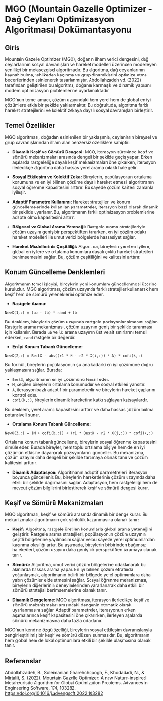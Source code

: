 # MGO (Mountain Gazelle Optimizer - Dağ Ceylanı Optimizasyon Algoritması) Dokümantasyonu

## Giriş
Mountain Gazelle Optimizer (MGO), doğanın ilham verici dengesini, dağ ceylanlarının sosyal davranışları ve hareket modelleri üzerinden modelleyen yenilikçi bir metasezgisel algoritmadır. Bu algoritma, dağ ceylanlarının kaynak bulma, tehlikeden kaçınma ve grup dinamiklerini optimize etme becerilerinden esinlenerek tasarlanmıştır. Abdollahzadeh vd. (2022) tarafından geliştirilen bu algoritma, doğanın karmaşık ve dinamik yapısını modern optimizasyon problemlerine uyarlamaktadır. 

MGO'nun temel amacı, çözüm uzayındaki hem yerel hem de global en iyi çözümlere etkin bir şekilde yaklaşmaktır. Bu doğrultuda, algoritma farklı hareket stratejilerini ve kolektif zekaya dayalı sosyal davranışları birleştirir.

## Temel Özellikler
MGO algoritması, doğadan esinlenilen bir yaklaşımla, ceylanların bireysel ve grup davranışlarından ilham alan benzersiz özelliklere sahiptir:

- **Dinamik Keşif ve Sömürü Dengesi:**
  MGO, iterasyon süresince keşif ve sömürü mekanizmaları arasında dengeli bir şekilde geçiş yapar. Erken aşalarda rastgeleliğe dayalı keşif mekanizmaları öne çıkarken, iterasyon ilerledikçe algoritma daha hassas yerel arama odaklı hale gelir.

- **Sosyal Etkileşim ve Kolektif Zeka:**
  Bireylerin, popülasyonun ortalama konumuna ve en iyi bilinen çözüme dayalı hareket etmesi, algoritmanın sosyal öğrenme kapasitesini arttırır. Bu sayede çözüm kalitesi zamanla iyileşir.

- **Adaptif Parametre Kullanımı:**
  Hareket stratejileri ve konum güncellemelerinde kullanılan parametreler, iterasyon bazlı olarak dinamik bir şekilde uyarlanır. Bu, algoritmanın farklı optimizasyon problemlerine adapte olma kapasitesini artırır.

- **Bölgesel ve Global Arama Yeteneği:**
  Rastgele arama stratejileriyle çözüm uzayını geniş bir perspektiften tararken, en iyi çözüm odaklı hareket modelleri ile umut verici bölgelerde hassasiyet sağlar.

- **Hareket Modellerinin Çeşitliliği:**
  Algoritma, bireylerin yerel en iyilere, global en iyilere ve ortalama konumlara dayalı çoklu hareket stratejileri benimsemesini sağlar. Bu, çözüm çeşitliliğini ve kalitesini arttırır.

## Konum Güncelleme Denklemleri

Algoritmanın temel işleyişi, bireylerin yeni konumlara güncellenmesi üzerine kuruludur. MGO algoritması, çözüm uzayında farklı stratejiler kullanarak hem keşif hem de sömürü yeteneklerini optimize eder.

- **Rastgele Arama:**
```
NewX(1,:) = (ub - lb) * rand + lb
```
Bu denklem, bireylerin çözüm uzayında rastgele pozisyonlar almasını sağlar. Rastgele arama mekanizması, çözüm uzayının geniş bir şekilde taranması için kullanılır. Burada `ub` ve `lb` arama uzayının üst ve alt sınırlarını temsil ederken, `rand` rastgele bir değerdir.

- **En İyi Konum Tabanlı Güncelleme:**
```
NewX(2,:) = BestX - abs((r1 * M - r2 * X(i,:)) * A) * cofi(k,:)
```
Bu formül, bireylerin popülasyonun şu ana kadarki en iyi çözümüne doğru yaklaşmasını sağlar. Burada:
  - `BestX`, algoritmanın en iyi çözümünü temsil eder.
  - `M`, seçilen bireylerin ortalama konumudur ve sosyal etkileri yansıtır.
  - `A`, iterasyon bazlı adaptif bir parametredir ve bireylerin hareket çaplarını kontrol eder.
  - `cofi(k,:)`, bireylerin dinamik hareketine katkı sağlayan katsayılardır.

Bu denklem, yerel arama kapasitesini arttırır ve daha hassas çözüm bulma potansiyeli sunar.

- **Ortalama Konum Tabanlı Güncelleme:**
```
NewX(3,:) = (M + cofi(k,:)) + (r1 * BestX - r2 * X(j,:)) * cofi(k,:)
```
Ortalama konum tabanlı güncelleme, bireylerin sosyal öğrenme kapasitesini simüle eder. Burada bireyler, hem toplu ortalama bilgiye hem de en iyi çözümün etkisine dayanarak pozisyonlarını günceller. Bu mekanizma, çözüm uzayını daha dengeli bir şekilde taramaya olanak tanır ve çözüm kalitesini arttırır.

- **Dinamik Adaptasyon:** Algoritmanın adaptif parametreleri, iterasyon boyunca güncellenir. Bu, bireylerin hareketlerinin çözüm uzayında daha etkili bir şekilde dağılmasını sağlar. Adaptasyon, hem rastgeleliği hem de mevcut çözüm bilgilerini birleştirerek keşif ve sömürü dengesi kurar.

## Keşif ve Sömürü Mekanizmaları
MGO algoritması, keşif ve sömürü arasında dinamik bir denge kurar. Bu mekanizmalar algoritmanın çok yönlülük kazanmasına olanak tanır:

- **Keşif:** Algoritma, rastgele üretilen konumlarla global arama yeteneğini geliştirir. Rastgele arama stratejileri, popülasyonun çözüm uzayının çeşitli bölgelerine yayılmasını sağlar ve bu sayede yerel optimumlardan kaçınma olasılığı artar. Bu aşamada, bireylerin birbirinden bağımsız hareketleri, çözüm uzayını daha geniş bir perspektiften taramaya olanak tanır.

- **Sömürü:** Algoritma, umut verici çözüm bölgelerine odaklanarak bu alanlarda hassas arama yapar. En iyi bilinen çözüm etrafında yoğunlaşmak, algoritmanın belirli bir bölgede yerel optimumlara daha yakın çözümler elde etmesini sağlar. Sosyal öğrenme mekanizması, bireylerin diğerlerinin deneyimlerinden yararlanarak daha etkili bir sömürü stratejisi benimsemelerine olanak tanır.

- **Dinamik Dengeleme:** MGO algoritması, iterasyon ilerledikçe keşif ve sömürü mekanizmaları arasındaki dengenin otomatik olarak uyarlanmasını sağlar. Adaptif parametreler, iterasyonun erken aşamalarında keşif kapasitesini öne çıkarırken, ilerleyen aşalarda sömürü mekanizmasına daha fazla odaklanır.

MGO'nun kendine özgü özelliği, bireylerin sosyal etkileşim davranışlarıyla zenginleştirilmiş bir keşif ve sömürü düzeni sunmasıdır. Bu, algoritmanın hem global hem de lokal optimumlara etkili bir şekilde ulaşmasına olanak tanır.

## Referanslar
Abdollahzadeh, B., Soleimanian Gharehchopogh, F., Khodadadi, N., & Mirjalili, S. (2022). Mountain Gazelle Optimizer: A new Nature-inspired Metaheuristic Algorithm for Global Optimization Problems. Advances in Engineering Software, 174, 103282. https://doi.org/10.1016/j.advengsoft.2022.103282

